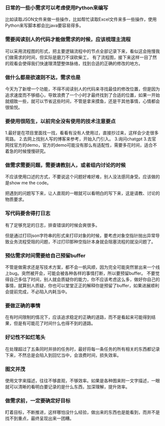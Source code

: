 ### 日常的一些小需求可以考虑使用Python来编写
比如读取JSON文件来做一些操作，比如帮忙读取Excel文件来多一些操作，使用Python来写脚本都会比java要容易得多。

### 需要阅读别人的代码才能做需求的时候，应该梳理主流程
可以采用流程图的形式，把主要逻辑流程中的节点全部记录下来，看似这会拖慢我们做需求的时间，但实际是磨刀不误砍柴工，
有了流程图，接下来这样一目了然的观看会使得我们快速理清楚整体脉络，找到合适的正确的修改的地方。

### 做什么都是欲速则不达，需求也是
今天为了新增一个功能，不得不阅读别人的代码来寻找最佳的修改位置，但是因为追求速度而不够细心，导致浪费了一个小时才最终找到了合适的位置，如果一开始就细致一些，就可以节省这些时间，不管是拿来摸鱼，还是干其他事情，心情都会很愉悦。

### 要使用很陌生，以前完全没有使用的技术注意要点
1.最好是在项目里面找一找，看看有没有人使用过，直接抄过来，这样会少走很多弯路。
2.去网上找别人写的博客来参考，开始入门引入。
3.询问chatgpt
3.去官网找官方的demo，官方的demo可能没有那么有适配性，需要多花时间，适合不着急的时候慢慢研究。

### 做需求需要问题，需要请教别人，或者组内讨论的时候
不应该使用口述的方式，不要说这个问题好难好难，别人没法感同身受。应该做的是show me the code。

把遇到的问题写下来，让人直观的一眼就可以看明白的写下来，这是请教、讨论的物质要求。

### 写代码要舍得打日志
有了足够充足的日志，排查错误的时候会爽很多。

但是通过打印json字符串的形式来打印对象的时候，要考虑对象空指针抛出异常导致业务流程受阻的问题，不过打印那种空指针本身就会阻塞流程的就没问题了。

### 预估需求时间需要给自己预留buffer
不管是做需求还是写技术方案，都不会一帆风顺，因为完全可能突然冒出来一个线上bug。突然被开会，可能会被各种各样的事情打断，所以要预留buffer。
不要觉得自己多估了时间，别人就会质疑你的能力，你不应该考虑这么多，做好你自己的事情，就算别人质疑，你也可以堂堂正正的解释你是预留了buffer，如果进展顺利会提前完成，不必陷入内耗当中。

### 要做正确的事情
在有时间限制的情况下，应该追求稳定的正确的道路，而不是看起来可能得到结果，但是有可能花了时间什么也得不到的道路。

### 好记性不如烂笔头
在处理超过了五条同时并排的任务时，最好将每一条任务的所有相关的东西都记录下来，不然总是会陷入到回忆当中，会浪费时间，损失效率。 

### 图文并茂
使用文字来描述，往往不够直观，不够效率。如果是各种图来附一文字描述，一眼就可以清晰的看明白要记录的是什么东西，加深理解，提升效率。

### 做需求前，一定要确定好目标
盯着目标，不断推进，这样哪怕没什么经验，做出来的东西也是能看到，而并不是找不到重点，最终呈现出来一团糟。

